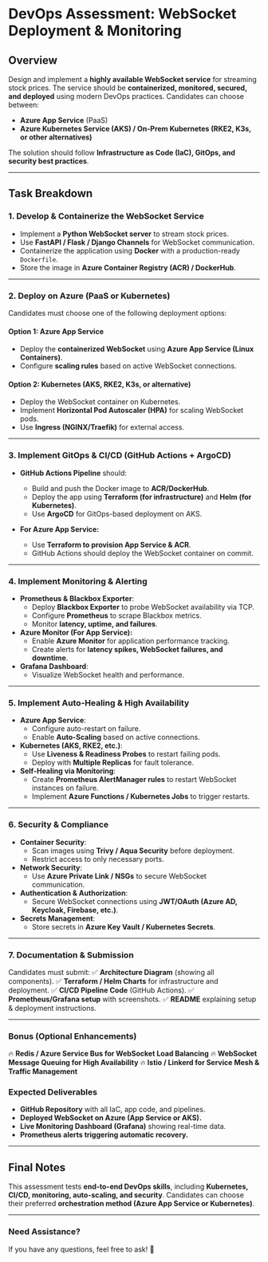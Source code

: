 # DevOps Assessment: WebSocket Deployment & Monitoring

## Overview
Design and implement a **highly available WebSocket service** for streaming stock prices. The service should be **containerized, monitored, secured, and deployed** using modern DevOps practices. Candidates can choose between:
- **Azure App Service** (PaaS)
- **Azure Kubernetes Service (AKS) / On-Prem Kubernetes (RKE2, K3s, or other alternatives)**

The solution should follow **Infrastructure as Code (IaC), GitOps, and security best practices**.

---

## Task Breakdown

### 1. Develop & Containerize the WebSocket Service
- Implement a **Python WebSocket server** to stream stock prices.
- Use **FastAPI / Flask / Django Channels** for WebSocket communication.
- Containerize the application using **Docker** with a production-ready `Dockerfile`.
- Store the image in **Azure Container Registry (ACR) / DockerHub**.

---

### 2. Deploy on Azure (PaaS or Kubernetes)
Candidates must choose one of the following deployment options:

#### **Option 1: Azure App Service**
- Deploy the **containerized WebSocket** using **Azure App Service (Linux Containers)**.
- Configure **scaling rules** based on active WebSocket connections.

#### **Option 2: Kubernetes (AKS, RKE2, K3s, or alternative)**
- Deploy the WebSocket container on Kubernetes.
- Implement **Horizontal Pod Autoscaler (HPA)** for scaling WebSocket pods.
- Use **Ingress (NGINX/Traefik)** for external access.

---

### 3. Implement GitOps & CI/CD (GitHub Actions + ArgoCD)
- **GitHub Actions Pipeline** should:
  - Build and push the Docker image to **ACR/DockerHub**.
  - Deploy the app using **Terraform (for infrastructure)** and **Helm (for Kubernetes)**.
  - Use **ArgoCD** for GitOps-based deployment on AKS.

- **For Azure App Service:**
  - Use **Terraform to provision App Service & ACR**.
  - GitHub Actions should deploy the WebSocket container on commit.

---

### 4. Implement Monitoring & Alerting
- **Prometheus & Blackbox Exporter**:
  - Deploy **Blackbox Exporter** to probe WebSocket availability via TCP.
  - Configure **Prometheus** to scrape Blackbox metrics.
  - Monitor **latency, uptime, and failures**.
- **Azure Monitor (For App Service):**
  - Enable **Azure Monitor** for application performance tracking.
  - Create alerts for **latency spikes, WebSocket failures, and downtime**.
- **Grafana Dashboard**:
  - Visualize WebSocket health and performance.

---

### 5. Implement Auto-Healing & High Availability
- **Azure App Service**:
  - Configure auto-restart on failure.
  - Enable **Auto-Scaling** based on active connections.
- **Kubernetes (AKS, RKE2, etc.)**:
  - Use **Liveness & Readiness Probes** to restart failing pods.
  - Deploy with **Multiple Replicas** for fault tolerance.
- **Self-Healing via Monitoring**:
  - Create **Prometheus AlertManager rules** to restart WebSocket instances on failure.
  - Implement **Azure Functions / Kubernetes Jobs** to trigger restarts.

---

### 6. Security & Compliance
- **Container Security**:
  - Scan images using **Trivy / Aqua Security** before deployment.
  - Restrict access to only necessary ports.
- **Network Security**:
  - Use **Azure Private Link / NSGs** to secure WebSocket communication.
- **Authentication & Authorization**:
  - Secure WebSocket connections using **JWT/OAuth (Azure AD, Keycloak, Firebase, etc.)**.
- **Secrets Management**:
  - Store secrets in **Azure Key Vault / Kubernetes Secrets**.

---

### 7. Documentation & Submission
Candidates must submit:
✅ **Architecture Diagram** (showing all components).
✅ **Terraform / Helm Charts** for infrastructure and deployment.
✅ **CI/CD Pipeline Code** (GitHub Actions).
✅ **Prometheus/Grafana setup** with screenshots.
✅ **README** explaining setup & deployment instructions.

---

### Bonus (Optional Enhancements)
🔥 **Redis / Azure Service Bus for WebSocket Load Balancing**
🔥 **WebSocket Message Queuing for High Availability**
🔥 **Istio / Linkerd for Service Mesh & Traffic Management**



### Expected Deliverables
- **GitHub Repository** with all IaC, app code, and pipelines.
- **Deployed WebSocket on Azure (App Service or AKS).**
- **Live Monitoring Dashboard (Grafana)** showing real-time data.
- **Prometheus alerts triggering automatic recovery.**

---

## Final Notes
This assessment tests **end-to-end DevOps skills**, including **Kubernetes, CI/CD, monitoring, auto-scaling, and security**. Candidates can choose their preferred **orchestration method (Azure App Service or Kubernetes)**.

---

### Need Assistance?
If you have any questions, feel free to ask! 🚀

